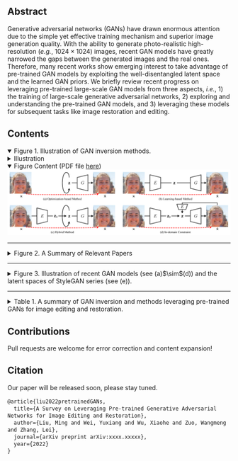 ## Abstract

Generative adversarial networks (GANs) have drawn enormous attention due to the simple yet effective training mechanism and superior image generation quality. With the ability to generate photo-realistic high-resolution (*e.g.*, $1024\times1024$) images, recent GAN models have greatly narrowed the gaps between the generated images and the real ones. Therefore, many recent works show emerging interest to take advantage of pre-trained GAN models by exploiting the well-disentangled latent space and the learned GAN priors. We briefly review recent progress on leveraging pre-trained large-scale GAN models from three aspects, *i.e.*, 1) the training of large-scale generative adversarial networks, 2) exploring and understanding the pre-trained GAN models, and 3) leveraging these models for subsequent tasks like image restoration and editing.

## Contents

<details open><summary>Figure 1. Illustration of GAN inversion methods.</summary>
  <details><summary>Illustration</summary>
    
In this figure, $\mathbf{x}$ and $\mathbf{\hat{x}}$ are given real image and generated image, respectively. The red dotted line means supervision. It can be seen that the in-domain constraint requires the generated image $\mathbf{\hat{x}}$ can be inverted back into the latent space. Here, $\mathbf{z}$ is not restricted in $\mathcal{Z}$ space, and may refer to more generic latent code (*e.g.*, $\mathbf{w}$, $\mathbf{f}$, *etc*).
  </details>
  <details open><summary>Figure Content (PDF file <a href="Inversion.pdf">here</a>)</summary>
  <img src="Inversion.png" />
  </details>
</details>

---

<details><summary>Figure 2. A Summary of Relevant Papers</summary>
  If you want to get the raw file, please refer to <a href="https://www.processon.com/view/link/62b173641efad41af0484fee" target="_blank">ProcessOn.com (passcode: 1qaz)</a>
  <img src="http://processon.com/chart_image/62b172d2e401fd07380afcdf.png" />
</details>

----

<details><summary>Figure 3. Illustration of recent GAN models (see (a)$\sim$(d)) and the latent spaces of StyleGAN series (see (e)).</summary>  
  <details><summary>Illustration</summary>
    (a) For PGGAN, the blue part denotes the progressive growing procedure from $4\times4$ to $8\times8$. The components with dash lines are employed for the fade-in strategy, where $\alpha$ is gradually growing to 1. They are discarded when the model grows to a higher-resolution. (b) For BigGAN, a specific noise is delivered to each layer together with the class embedding, and the model is end-to-end trained without the progressive growing procedure. (c) For StyleGAN, a series of FC layers are deployed to map $\mathbf{z}$ into $\mathbf{w}$. The green only belongs to StyleGAN2. (d) For StyleGAN3, the generator is largely modulated to improve the translational and rotation equivariance. The discriminator is omitted since it is identical with that used in StyleGAN2. (e) For simplicity, here we take the StyleGAN series as an example to show the latent spaces based on GAN inversion task.
  </details>
  <details open><summary>Figure Content (PDF file <a href="GAN_arch.pdf">here</a>)</summary>
  <img src="GAN_arch.png" />
    </details>
</details>

----

<details><summary>Table 1. A summary of GAN inversion and methods leveraging pre-trained GANs for image editing and restoration.</summary>
  <details><summary>Illustration</summary>
    
For the inversion method, "O", "L", "T" represent optimization-based, learning-based, and training-based (or fine-tuning) methods, while "/" means no inversion is performed in this method, and the numbers (without square brackets) are the indices of methods used for inversion in this table. Note that the methods are ordered (roughly) according to publicly accessible time (*e.g.*, the appear time on <a target="_blank" href="https://arxiv.org">ArXiv</a>, <a target="_blank" href="https://openreview.net">openreview.net</a>, <a target="_blank" href="https://openaccess.thecvf.com">CVF Open Access</a>, *etc*.).
  </details>
  <details open><summary>Abbreviations</summary>

   $^\ast$ Abbreviations: **AD** (<a target="_blank" href="https://groups.csail.mit.edu/vision/datasets/ADE20K/">ADE20K</a>), **AF** (<a target="_blank" href="https://github.com/clovaai/stargan-v2">AFHQ</a>), **CA** (<a target="_blank" href="http://mmlab.ie.cuhk.edu.hk/projects/CelebA.html">CelebA</a>), **CD** (<a target="_blank" href="https://bcsiriuschen.github.io/CARC/">CACD</a>), **CF** (<a target="_blank" href="http://www.cs.toronto.edu/~kriz/cifar.html">CIFAR</a>), **CH** (<a target="_blank" href="https://github.com/tkarras/progressive\_growing\_of\_gans">CelebA-HQ</a>), **CM** (<a target="_blank" href="https://github.com/switchablenorms/CelebAMask-HQ">CelebAMask-HQ</a>), **CO** (<a target="_blank" href="https://cocodataset.org/\#home">MS COCO</a>), **CS** (<a target="_blank" href="https://www.cityscapes-dataset.com/">CityScapes</a>), **CU** (<a target="_blank" href="https://authors.library.caltech.edu/27452/">Caltech-UCSD Birds</a>), **DA** (<a target="_blank" href="https://www.gwern.net/Danbooru">Danbooru</a>, aka Anime Faces), **DF** (<a target="_blank" href="http://mmlab.ie.cuhk.edu.hk/projects/DeepFashion.html">DeepFashion</a>), **FF** (<a target="_blank" href="https://github.com/nvlabs/stylegan">FFHQ</a>), **FL** (<a target="_blank" href="https://www.robots.ox.ac.uk/~vgg/data/flowers/">Flowers</a>), **IN** (<a target="_blank" href="https://image-net.org/">ImageNet</a>), **LF** (<a target="_blank" href="http://vis-www.cs.umass.edu/lfw/">LFW</a>), **LS** (<a target="_blank" href="https://www.yf.io/p/lsun">LSUN</a>), **MF** (<a target="_blank" href="https://github.com/NVlabs/metfaces-dataset">MetFaces</a>), **MN** (<a target="_blank" href="http://yann.lecun.com/exdb/mnist/">MNIST</a>), **OM** (<a target="_blank" href="https://github.com/brendenlake/omniglot">Omniglot</a>), P3 (<a target="_blank" href="http://places2.csail.mit.edu/">Places365</a>), **PL** (<a target="_blank" href="http://places.csail.mit.edu/">Places</a>), **PT** (<a target="_blank" href="https://www.robots.ox.ac.uk/~vgg/data/pets/">Oxford-IIIT Pet</a>, aka Cats and Dogs), **RA** (<a target="_blank" href="https://zenodo.org/record/1188976">RAVDESS</a>), **SC** (<a target="_blank" href="http://ai.stanford.edu/~jkrause/cars/car\_dataset.html">Stanford Cars</a>), **SS** (<a target="_blank" href="http://streetscore.media.mit.edu/static/files/streetscore\_data.zip">Streetscape</a>), **SV** (<a target="_blank" href="http://ufldl.stanford.edu/housenumbers/">SVHN</a>), **TR** (<a target="_blank" href="http://transattr.cs.brown.edu/">Transient</a>), **UT** (<a target="_blank" href="https://vision.cs.utexas.edu/projects/finegrained/utzap50k/">UT Zappos50K</a>)

$^\dagger$ Abbreviations: **AD** (Adversarial Defense), **AE** (Attribute Editing, *i.e.*, w/o reference), **AN** (Anomaly Detection), **AR** (Artifacts Removal), **AT** (Attribute Transfer, *i.e.*, w/ reference), **CO** (Image Crossover), **[U]DA** ([Unsupervised] Domain Adaptation), **DN** (Image Denoising), **FF** (Face Frontalization), **IC** (Image Colorization), **IG** (Image Generation), **IH** (Information Hiding), **Int** (Interpolation), **Inv** (Inversion), **IP** (Inpainting), **PI** (Parsing or Segmentation to Image), **SI** (Sketch to Image), **SR** (Image Super-resolution), **ST** (Style Transfer), **TR** (Transform and Random Jittering).

$^\ddagger$ Some custom datasets collected or regenerated by the authors are omitted since they are not publicly available or can be generated automatically based on current public datasets.
  </details>
  <details open><summary>Table Content</summary>

| No. |                                                                                                                     Method                                                                                                                     |  Publication  |           Backbone           |          Latent Space         | Inversion Method |     Dataset$^\ast$     |       Application$^\dagger$      |
|:---:|:----------------------------------------------------------------------------------------------------------------------------------------------------------------------------------------------------------------------------------------------:|:-------------:|:----------------------------:|:-----------------------------:|:----------------:|:----------------------:|:--------------------------------:|
|  1  |                                         BiGAN (<a href="https://openreview.net/forum?id=BJtNZAFgg" target="_blank">Link</a>) (<a href="https://github.com/jeffdonahue/bigan" target="_blank">Code</a>)                                         |   ICLR 2017   |               /              |         $\mathcal{Z}$         |         T        |         MN, IN         |                Inv               |
|  2  |                                           ALI (<a href="https://ishmaelbelghazi.github.io/ALI/" target="_blank">Link</a>) (<a href="https://github.com/IshmaelBelghazi/ALI" target="_blank">Code</a>)                                          |   ICLR 2017   |               /              |         $\mathcal{Z}$         |         T        |     CF, SV, CA, IN     |             Inv, Int             |
|  3  |                                          Zhu et al. (<a href="http://efrosgans.eecs.berkeley.edu/iGAN/" target="_blank">Link</a>) (<a href="https://github.com/junyanz/iGAN" target="_blank">Code</a>)                                         |   ECCV 2016   |             DCGAN            |         $\mathcal{Z}$         |       L, O       |  SH, LS, PL$^\ddagger$ |           Inv, Int, AE           |
|  4  |                                                 IcGAN (<a href="https://arxiv.org/abs/1611.06355" target="_blank">Link</a>) (<a href="https://github.com/Guim3/IcGAN" target="_blank">Code</a>)                                                | NeurIPSw 2016 |             cGAN             |  $\mathcal{Z}$, $\mathcal{C}$ |         L        |         MN, CA         |            Inv, AT, AE           |
|  5  |                                      Creswell et al. (<a href="https://arxiv.org/abs/1611.05644" target="_blank">Link</a>) (<a href="https://github.com/ToniCreswell/InvertingGAN" target="_blank">Code</a>)                                   |  T-NNLS 2018  |        DCGAN, WGAN-GP        |         $\mathcal{Z}$         |         O        |       OM, UT, CA       |                Inv               |
|  6  |                                     Lipton et al. (<a href="https://arxiv.org/abs/1702.04782" target="_blank">Link</a>) (<a href="https://github.com/SubarnaTripathi/ReverseGAN" target="_blank">Code</a>)                                     |   ICLRw 2017  |             DCGAN            |         $\mathcal{Z}$         |         O        |           CA           |                Inv               |
|  7  |                                               PGD-GAN (<a href="https://arxiv.org/abs/1802.08406" target="_blank">Link</a>) (<a href="https://github.com/shahviraj/pgdgan" target="_blank">Code</a>)                                           |  ICASSP 2018  |             DCGAN            |         $\mathcal{Z}$         |         O        |         MN, CA         |                Inv               |
|  8  |    Ma et al. (<a href="https://proceedings.neurips.cc/paper/2018/hash/e0ae4561193dbf6e4cf7e8f4006948e3-Abstract.html" target="_blank">Link</a>) (<a href="https://github.com/fangchangma/invert-generative-networks" target="_blank">Code</a>) |  NeurIPS 2018 |             DCGAN            |         $\mathcal{Z}$         |         O        |         MN, CA         |              Inv, IP             |
|  9  |                                        Suzuki et al. (<a href="https://arxiv.org/abs/1811.10153" target="_blank">Link</a>) (<a href="https://github.com/quolc/neural-collage" target="_blank">Code</a>)                                        |   ArXiv 2018  |    SNGAN, BigGAN, StyleGAN   |         $\mathcal{F}$         |         3        |     IN, FL, FF, DA     |                CO                |
|  10 |                                       GANDissection (<a href="https://gandissect.csail.mit.edu/" target="_blank">Link</a>) (<a href="https://github.com/CSAILVision/GANDissect" target="_blank">Code</a>)                                      |   ICLR 2019   |             PGGAN            |         $\mathcal{F}$         |         /        |         LS, AD         |              AE, AR              |
|  11 |                                        NPGD (<a href="https://arxiv.org/abs/1902.09698" target="_blank">Link</a>) (<a href="https://github.com/yuqili3/NPGD_linear_inverse_prob" target="_blank">Code</a>)                                     |   ICCV 2019   |         DCGAN, SAGAN         |         $\mathcal{Z}$         |       L, O       |       MN, CA, LS       |            Inv, SR, IP           |
|  12 |                                    Image2StyleGAN (<a href="https://arxiv.org/abs/1904.03189" target="_blank">Link</a>) (<a href="https://github.com/zaidbhat1234/Image2StyleGAN" target="_blank">Code</a>)                                    |   ICCV 2019   |           StyleGAN           |         $\mathcal{W}+$        |         O        |      FF$^\ddagger$     |         Inv, Int, AE, ST         |
|  13 |                              Bau et al. (<a href="http://bzhou.ie.cuhk.edu.hk/publication/iccv19_see_gan.pdf" target="_blank">Link</a>) (<a href="https://github.com/davidbau/ganseeing" target="_blank">Code</a>)                             |   ICLRw 2019  |   PGGAN, WGAN-GP, StyleGAN   |  $\mathcal{Z}$, $\mathcal{W}$ |       L, O       |           LS           |                Inv               |
|  14 |                                               GANPaint (<a href="https://ganpaint.io/" target="_blank">Link</a>) (<a href="http://gandissect.res.ibm.com/ganpaint.html" target="_blank">Demo</a>)                                              |    ToG 2019   |             PGGAN            |    $\mathcal{Z}$, $\Theta$    |      L, O, T     |           LS           |              Inv, AE             |
|  15 |                                     InterFaceGAN(<a href="https://genforce.github.io/interfacegan/" target="_blank">Link</a>) (<a href="https://github.com/genforce/interfacegan" target="_blank">Code</a>)                                    |   CVPR 2020   |        PGGAN, StyleGAN       |  $\mathcal{Z}$, $\mathcal{W}$ |       3, 8       |           CH           |              AE, AR              |
|  16 |                                            GANSeeing(<a href="http://ganseeing.csail.mit.edu/" target="_blank">Link</a>) (<a href="https://github.com/davidbau/ganseeing" target="_blank">Code</a>)                                            |   ICCV 2019   |   PGGAN, WGAN-GP, StyleGAN   |  $\mathcal{Z}$, $\mathcal{W}$ |        13        |           LS           |                Inv               |
|  17 |                                                YLG(<a href="https://arxiv.org/abs/1911.12287" target="_blank">Link</a>) (<a href="https://github.com/giannisdaras/ylg" target="_blank">Code</a>)                                               |   CVPR 2020   |             SAGAN            |         $\mathcal{Z}$         |         O        |           IN           |                Inv               |
|  18 |                                            Image2StyleGAN++(<a href="https://arxiv.org/abs/1911.11544" target="_blank">Link</a>) (<a href="https://youtu.be/yd5WczbFt68" target="_blank">Video</a>)                                            |   CVPR 2020   |           StyleGAN           | $\mathcal{W}+$, $\mathcal{N}$ |         O        |         LS, FF         |        Inv, CO, IP, AE, ST       |
|  19 |                                         mGANPrior(<a href="https://genforce.github.io/mganprior/" target="_blank">Link</a>) (<a href="https://github.com/genforce/mganprior" target="_blank">Code</a>)                                         |   CVPR 2020   |        PGGAN, StyleGAN       |         $\mathcal{Z}$         |         O        |       FF, CH, LS       |      Inv, IC, SR, IP, DN, AE     |
|  20 |                                                                                  MimicGAN(<a href="https://arxiv.org/abs/1912.07748" target="_blank">Link</a>)                                                                                 |   IJCV 2020   |             DCGAN            |         $\mathcal{Z}$         |         O        |       CA, FF, LF       |         Inv, UDA, AD, AN         |
|  21 |                                                   PULSE(<a href="http://pulse.cs.duke.edu/" target="_blank">Link</a>) (<a href="https://github.com/adamian98/pulse" target="_blank">Code</a>)                                                  |   CVPR 2020   |           StyleGAN           |         $\mathcal{Z}$         |         O        |         FF, CH         |              Inv, SR             |
|  22 |                                        DGP(<a href="https://arxiv.org/abs/2003.13659" target="_blank">Link</a>) (<a href="https://github.com/XingangPan/deep-generative-prior" target="_blank">Code</a>)                                       |   ECCV 2020   |            BigGAN            |         $\mathcal{Z}$         |       O, T       |         IN, P3         | Inv, Int, IC, IP, SR, AD, TR, AE |
|  23 |                             StyleGAN2Distillation(<a href="https://arxiv.org/abs/2003.03581" target="_blank">Link</a>) (<a href="https://github.com/EvgenyKashin/stylegan2-distillation" target="_blank">Code</a>)                             |   ECCV 2020   |     StyleGAN2, pix2pixHD     |         $\mathcal{W}+$        |         /        |           FF           |              AT, AE              |
|  24 |                                        EditingInStyle(<a href="https://arxiv.org/abs/2004.14367" target="_blank">Link</a>) (<a href="https://github.com/IVRL/GANLocalEditing" target="_blank">Code</a>)                                        |   CVPR 2020   |  PGGAN, StyleGAN, StyleGAN2  |         $\mathcal{F}$         |         /        |         FF, LS         |                AT                |
|  25 |                                         StyleRig(<a href="https://vcai.mpi-inf.mpg.de/projects/StyleRig/" target="_blank">Link</a>) (<a href="https://youtu.be/eaW_P85wQ9k" target="_blank">Video</a>)                                         |   CVPR 2020   |           StyleGAN           |         $\mathcal{W}+$        |         /        |           FF           |                AT                |
|  26 |                                                ALAE(<a href="https://arxiv.org/abs/2004.04467" target="_blank">Link</a>) (<a href="https://github.com/podgorskiy/ALAE" target="_blank">Code</a>)                                               |   CVPR 2020   |           StyleGAN           |         $\mathcal{W}$         |         T        |     MN, FF, LS, CH     |              Inv, AT             |
|  27 |                                           IDInvert(<a href="https://genforce.github.io/idinvert/" target="_blank">Link</a>) (<a href="https://github.com/genforce/idinvert" target="_blank">Code</a>)                                          |   ECCV 2020   |           StyleGAN           |         $\mathcal{W}+$        |       L, O       |         FF, LS         |         Inv, Int, AE, CO         |
|  28 |                                       pix2latent(<a href="https://minyoungg.github.io/pix2latent/" target="_blank">Link</a>) (<a href="https://github.com/minyoungg/pix2latent" target="_blank">Code</a>)                                      |   ECCV 2020   |       BigGAN, StyleGAN2      |         $\mathcal{Z}$         |         O        |     IN, CO, CF, LS     |            Inv, TR, AE           |
|  29 |                          IDDistanglement(<a href="https://yotamnitzan.github.io/ID-disentanglement/" target="_blank">Link</a>) (<a href="https://github.com/YotamNitzan/ID-disentanglement" target="_blank">Code</a>)                          |    ToG 2020   |           StyleGAN           |         $\mathcal{W}$         |         L        |           FF           |              Inv, AT             |
|  30 |                                                                                 WhenAndHow(<a href="https://arxiv.org/abs/2006.15555" target="_blank">Link</a>)                                                                                |   ArXiv 2020  |              MLP             |         $\mathcal{Z}$         |         O        |           MN           |              Inv, IP             |
|  31 |                                                                                Guan et al.(<a href="https://arxiv.org/abs/2007.01758" target="_blank">Link</a>)                                                                                |   ArXiv 2020  |           StyleGAN           |         $\mathcal{W}+$        |       L, O       |         CH, CD         |         Inv, Int, AT, IC         |
|  32 |                                                 SeFa(<a href="https://genforce.github.io/sefa/" target="_blank">Link</a>) (<a href="https://github.com/genforce/sefa" target="_blank">Code</a>)                                                |   CVPR 2021   |    PGGAN, BigGAN, StyleGAN   |         $\mathcal{Z}$         |      19, 27      | FF, CH, LS, IN, SS, DA |                AE                |
|  33 |                                             GH-Feat(<a href="https://genforce.github.io/ghfeat/" target="_blank">Link</a>) (<a href="https://github.com/genforce/ghfeat" target="_blank">Code</a>)                                             |   CVPR 2021   |           StyleGAN           |         $\mathcal{S}$         |         L        |     MN, FF, LS, IN     |            Inv, AT, AE           |
|  34 |                                    pSp(<a href="https://eladrich.github.io/pixel2style2pixel/" target="_blank">Link</a>) (<a href="https://github.com/eladrich/pixel2style2pixel" target="_blank">Code</a>)                                    |   CVPR 2021   |           StyleGAN2          |         $\mathcal{W}+$        |         L        |     FF, AF, CH, CM     |          Inv, FF, SI, SR         |
|  35 |                                      StyleFlow(<a href="https://rameenabdal.github.io/StyleFlow/" target="_blank">Link</a>) (<a href="https://github.com/RameenAbdal/StyleFlow" target="_blank">Code</a>)                                      |    ToG 2021   |      StyleGAN, StyleGAN2     |         $\mathcal{W}+$        |        12        |         FF, LS         |              AT, AE              |
|  36 |                                               PIE(<a href="https://vcai.mpi-inf.mpg.de/projects/PIE/" target="_blank">Link</a>) (<a href="https://youtu.be/UIvmUtVI77k" target="_blank">Code</a>)                                              |    ToG 2020   |           StyleGAN           |         $\mathcal{W}+$        |         O        |           FF           |              AT, AE              |
|  37 |                               Bartz et al.(<a href="https://arxiv.org/abs/2010.11113" target="_blank">Link</a>) (<a href="https://github.com/Bartzi/one-model-to-reconstruct-them-all" target="_blank">Code</a>)                               |   BMVC 2020   |      StyleGAN, StyleGAN2     | $\mathcal{Z}$, $\mathcal{W}+$ |         L        |         FF, LS         |              Inv, DN             |
|  38 |                                                                             StyleIntervention(<a href="https://arxiv.org/abs/2011.09699" target="_blank">Link</a>)                                                                             |   ArXiv 2020  |           StyleGAN2          |         $\mathcal{S}$         |         O        |           FF           |              Inv, AE             |
|  39 |                                           StyleSpace(<a href="https://arxiv.org/abs/2011.12799" target="_blank">Link</a>) (<a href="https://github.com/betterze/StyleSpace" target="_blank">Code</a>)                                          |   CVPR 2021   |           StyleGAN2          |         $\mathcal{S}$         |         O        |         FF, LS         |              Inv, AE             |
|  40 |                                       Hijack-GAN(<a href="https://a514514772.github.io/hijackgan/" target="_blank">Link</a>) (<a href="https://github.com/a514514772/hijackgan" target="_blank">Code</a>)                                      |   CVPR 2021   |        PGGAN, StyleGAN       |         $\mathcal{Z}$         |         /        |           CH           |                AE                |
|  41 |                                          NaviGAN(<a href="https://arxiv.org/abs/2011.13786" target="_blank">Link</a>) (<a href="https://github.com/yandex-research/navigan" target="_blank">Code</a>)                                          |   CVPR 2021   | pix2pixHD, BigGAN, StyleGAN2 |            $\Theta$           |     StyleGAN2    |     FF, LS, CS, IN     |                AE                |
|  42 |                                       GLEAN(<a href="https://ckkelvinchan.github.io/projects/GLEAN/" target="_blank">Link</a>) (<a href="https://github.com/ckkelvinchan/GLEAN" target="_blank">Code</a>)                                      |   CVPR 2021   |           StyleGAN           |         $\mathcal{W}+$        |         L        |         FF, LS         |              Inv, SR             |
|  43 |                                          ImprovedGANEmbedding(<a href="https://arxiv.org/abs/2012.09036" target="_blank">Link</a>) (<a href="https://github.com/ZPdesu/II2S" target="_blank">Code</a>)                                         |   ArXiv 2020  |      StyleGAN, StyleGAN2     |         $\mathcal{P}$         |         O        |    FF, MF$^\ddagger$   |          Inv, IC, IP, SR         |
|  44 |                                         GFPGAN(<a href="https://xinntao.github.io/projects/gfpgan" target="_blank">Link</a>) (<a href="https://github.com/TencentARC/GFPGAN" target="_blank">Code</a>)                                         |   CVPR 2021   |           StyleGAN2          |         $\mathcal{W}$         |         L        |           FF           |              Inv, SR             |
|  45 |                                           EnjoyEditing(<a href="https://arxiv.org/abs/2102.01187" target="_blank">Link</a>) (<a href="https://github.com/KelestZ/Latent2im" target="_blank">Code</a>)                                          |   ICLR 2021   |       PGGAN, StyleGAN2       |         $\mathcal{Z}$         |        12        |   FF, CA, CH, P3, TR   |              Inv, AE             |
|  46 |                                              SAM(<a href="https://yuval-alaluf.github.io/SAM/" target="_blank">Link</a>) (<a href="https://github.com/yuval-alaluf/SAM" target="_blank">Code</a>)                                              |    ToG 2021   |           StyleGAN           |         $\mathcal{W}+$        |         L        |         CA, CH         |                AE                |
|  47 |                                            e4e(<a href="https://arxiv.org/abs/2102.02766" target="_blank">Link</a>) (<a href="https://github.com/omertov/encoder4editing" target="_blank">Code</a>)                                            |    ToG 2021   |           StyleGAN2          |         $\mathcal{W}+$        |         L        |     FF, CH, LS, SC     |              Inv, AE             |
|  48 |                                          StyleCLIP(<a href="https://arxiv.org/abs/2103.17249" target="_blank">Link</a>) (<a href="https://github.com/orpatashnik/StyleCLIP" target="_blank">Code</a>)                                          |   ICCV 2021   |           StyleGAN2          | $\mathcal{W}+$, $\mathcal{S}$ |       47, O      |     FF, CH, LS, AF     |                AE                |
|  49 |                               LatentComposition(<a href="https://chail.github.io/latent-composition/" target="_blank">Link</a>) (<a href="https://github.com/chail/latent-composition" target="_blank">Code</a>)                               |   ICLR 2021   |       PGGAN, StyleGAN2       |         $\mathcal{Z}$         |         L        |       FF, CH, LS       |            Inv, IP, AT           |
|  50 |                                     GANEnsembling(<a href="https://chail.github.io/gan-ensembling/" target="_blank">Link</a>) (<a href="https://github.com/chail/gan-ensembling" target="_blank">Code</a>)                                     |   CVPR 2021   |           StyleGAN2          |         $\mathcal{W}+$        |       L, O       |       CH, SC, PT       |              Inv, AT             |
|  51 |                                ReStyle(<a href="https://yuval-alaluf.github.io/restyle-encoder/" target="_blank">Link</a>) (<a href="https://github.com/yuval-alaluf/restyle-encoder" target="_blank">Code</a>)                                |   ICCV 2021   |           StyleGAN2          |         $\mathcal{W}+$        |         L        |   FF, CH, SC, LS, AF   |              Inv, AE             |
|  52 |                                           E2Style(<a href="https://wty-ustc.github.io/inversion/" target="_blank">Link</a>) (<a href="https://github.com/wty-ustc/e2style" target="_blank">Code</a>)                                           |   T-IP 2022   |           StyleGAN2          |         $\mathcal{W}+$        |         L        |         FF, CH         |  Inv, SI, PI, AT, IP, SR, AE, IH |
|  53 |                                                  GPEN(<a href="https://arxiv.org/abs/2105.06070" target="_blank">Link</a>) (<a href="https://github.com/yangxy/GPEN" target="_blank">Code</a>)                                                 |   CVPR 2021   |           StyleGAN2          | $\mathcal{W}+$, $\mathcal{N}$ |         L        |         FF, CH         |              Inv, SR             |
|  54 |                               Consecutive(<a href="https://arxiv.org/abs/2107.13812" target="_blank">Link</a>) (<a href="https://github.com/cnnlstm/InvertingGANs_with_ConsecutiveImgs" target="_blank">Code</a>)                              |   ICCV 2021   |           StyleGAN           |         $\mathcal{W}+$        |         O        |         FF, RA         |           Inv, Int, AE           |
|  55 |                            BDInvert(<a href="https://kkang831.github.io/publication/ICCV_2021_BDInvert/" target="_blank">Link</a>) (<a href="https://github.com/kkang831/BDInvert_Release" target="_blank">Code</a>)                           |   ICCV 2021   |      StyleGAN, StyleGAN2     |  $\mathcal{F}$/$\mathcal{W}+$ |         O        |       FF, CH, LS       |              Inv, AE             |
|  56 |                                             HFGI(<a href="https://tengfei-wang.github.io/HFGI/" target="_blank">Link</a>) (<a href="https://github.com/Tengfei-Wang/HFGI" target="_blank">Code</a>)                                            |   CVPR 2022   |           StyleGAN2          | $\mathcal{W}+$, $\mathcal{F}$ |         L        |       FF, CH, SC       |              Inv, AE             |
|  57 |                                       VisualVocab(<a href="https://visualvocab.csail.mit.edu/" target="_blank">Link</a>) (<a href="https://github.com/schwettmann/visual-vocab" target="_blank">Code</a>)                                      |   ICCV 2021   |            BigGAN            |         $\mathcal{Z}$         |         /        |         P3, IN         |                AE                |
|  58 |                                    HyperStyle(<a href="https://yuval-alaluf.github.io/hyperstyle/" target="_blank">Link</a>) (<a href="https://github.com/yuval-alaluf/hyperstyle" target="_blank">Code</a>)                                   |   CVPR 2022   |           StyleGAN2          |         $\mathcal{W}+$        |         L        |       FF, CH, AF       |            Inv, AE, ST           |
|  59 |                                         GANGealing(<a href="https://www.wpeebles.com/gangealing" target="_blank">Link</a>) (<a href="https://github.com/wpeebles/gangealing" target="_blank">Code</a>)                                         |   CVPR 2022   |           StyleGAN2          |         $\mathcal{W}$         |         /        |   LS, FF, AF, CH, CU   |                TR                |
|  60 |                                 HyperInverter(<a href="https://di-mi-ta.github.io/HyperInverter/" target="_blank">Link</a>) (<a href="https://github.com/VinAIResearch/HyperInverter" target="_blank">Code</a>)                                |   CVPR 2022   |           StyleGAN2          |    $\mathcal{W}$, $\Theta$    |         L        |       FF, CH, LS       |           Inv, Int, AE           |
|  61 |                                       InsetGAN(<a href="http://afruehstueck.github.io/insetgan/" target="_blank">Link</a>) (<a href="https://github.com/afruehstueck/insetGAN" target="_blank">Code</a>)                                       |   CVPR 2022   |           StyleGAN2          |         $\mathcal{W}+$        |         O        |    FF, DF$^\ddagger$   |              CO, IG              |
|  62 |                           HairMapper(<a href="http://www.cad.zju.edu.cn/home/jin/cvpr2022/cvpr2022.htm" target="_blank">Link</a>) (<a href="https://github.com/oneThousand1000/HairMapper" target="_blank">Code</a>)                           |   CVPR 2022   |           StyleGAN2          |         $\mathcal{W}+$        |        47        |    FF, CM$^\ddagger$   |                AE                |
|  63 |                                      SAMInv(<a href="https://www.cs.cmu.edu/~SAMInversion/" target="_blank">Link</a>) (<a href="https://github.com/adobe-research/sam_inversion" target="_blank">Code</a>)                                     |   CVPR 2022   |    BigGAN-deep, StyleGAN2    | $\mathcal{W}+$, $\mathcal{F}$ |         L        |       FF, LS, IN       |              Inv, AE             |
</details>
</details>


## Contributions

Pull requests are welcome for error correction and content expansion!

## Citation

Our paper will be released soon, please stay tuned.

```
@article{liu2022pretrainedGANs,
  title={A Survey on Leveraging Pre-trained Generative Adversarial Networks for Image Editing and Restoration},
  author={Liu, Ming and Wei, Yuxiang and Wu, Xiaohe and Zuo, Wangmeng and Zhang, Lei},
  journal={arXiv preprint arXiv:xxxx.xxxxx},
  year={2022}
}
```

